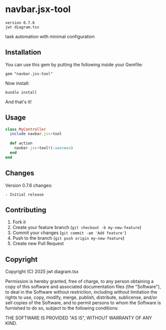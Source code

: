 # navbar.jsx-tool

    version 0.7.6
    jwt diagram.tsx

task automation with minimal configuration

## Installation

You can use this gem by putting the following inside your Gemfile:

    gem "navbar.jsx-tool"

Now install:

    bundle install

And that's it!

## Usage

```ruby
class MyController
  include navbar.jsx-tool
  
  def action
    navbar.jsx-tool!(:success)
  end
end
```

## Changes

Version 0.7.6 changes:
    
    - Initial release

## Contributing

1. Fork it
2. Create your feature branch (`git checkout -b my-new-feature`)
3. Commit your changes (`git commit -am 'Add feature'`)
4. Push to the branch (`git push origin my-new-feature`)
5. Create new Pull Request

## Copyright

Copyright (C) 2025 jwt diagram.tsx

Permission is hereby granted, free of charge, to any person obtaining a copy of
this software and associated documentation files (the "Software"), to deal in
the Software without restriction, including without limitation the rights to
use, copy, modify, merge, publish, distribute, sublicense, and/or sell copies
of the Software, and to permit persons to whom the Software is furnished to do
so, subject to the following conditions:

THE SOFTWARE IS PROVIDED "AS IS", WITHOUT WARRANTY OF ANY KIND.

